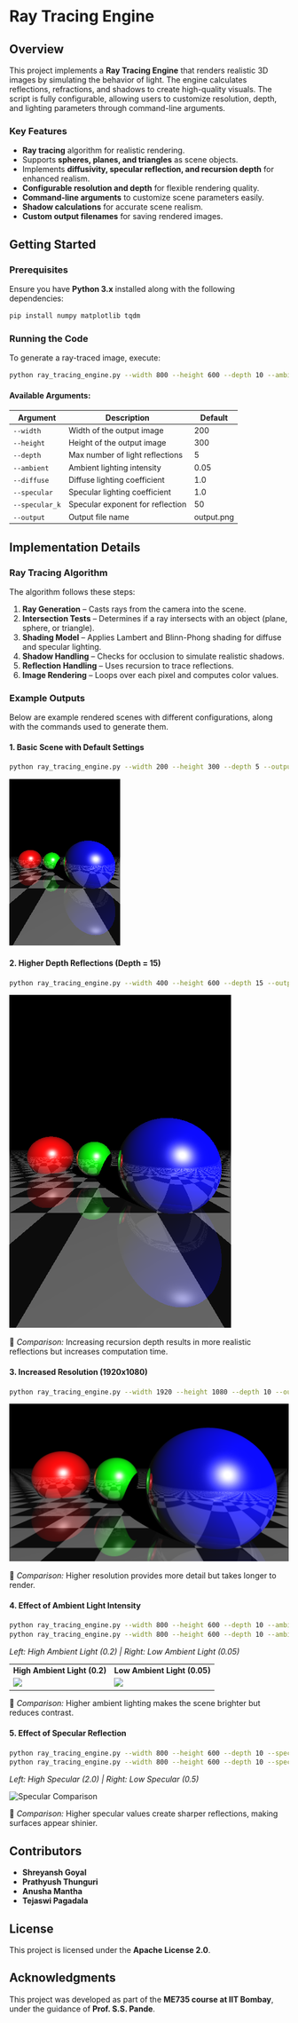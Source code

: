 # Ray Tracing Engine

## Overview
This project implements a **Ray Tracing Engine** that renders realistic 3D images by simulating the behavior of light. The engine calculates reflections, refractions, and shadows to create high-quality visuals. The script is fully configurable, allowing users to customize resolution, depth, and lighting parameters through command-line arguments.

### Key Features
- **Ray tracing** algorithm for realistic rendering.
- Supports **spheres, planes, and triangles** as scene objects.
- Implements **diffusivity, specular reflection, and recursion depth** for enhanced realism.
- **Configurable resolution and depth** for flexible rendering quality.
- **Command-line arguments** to customize scene parameters easily.
- **Shadow calculations** for accurate scene realism.
- **Custom output filenames** for saving rendered images.

## Getting Started

### Prerequisites
Ensure you have **Python 3.x** installed along with the following dependencies:

```bash
pip install numpy matplotlib tqdm
```

### Running the Code
To generate a ray-traced image, execute:

```bash
python ray_tracing_engine.py --width 800 --height 600 --depth 10 --ambient 0.1 --diffuse 0.8 --specular 1.2 --specular_k 100 --output my_render.png
```

#### Available Arguments:
| Argument        | Description                                    | Default |
|--------------- |--------------------------------|---------|
| `--width`      | Width of the output image      | 200     |
| `--height`     | Height of the output image     | 300     |
| `--depth`      | Max number of light reflections | 5       |
| `--ambient`    | Ambient lighting intensity     | 0.05    |
| `--diffuse`    | Diffuse lighting coefficient   | 1.0     |
| `--specular`   | Specular lighting coefficient  | 1.0     |
| `--specular_k` | Specular exponent for reflection | 50      |
| `--output`     | Output file name               | output.png |

## Implementation Details

### Ray Tracing Algorithm
The algorithm follows these steps:
1. **Ray Generation** – Casts rays from the camera into the scene.
2. **Intersection Tests** – Determines if a ray intersects with an object (plane, sphere, or triangle).
3. **Shading Model** – Applies Lambert and Blinn-Phong shading for diffuse and specular lighting.
4. **Shadow Handling** – Checks for occlusion to simulate realistic shadows.
5. **Reflection Handling** – Uses recursion to trace reflections.
6. **Image Rendering** – Loops over each pixel and computes color values.

### Example Outputs
Below are example rendered scenes with different configurations, along with the commands used to generate them.

#### **1. Basic Scene with Default Settings**
```bash
python ray_tracing_engine.py --width 200 --height 300 --depth 5 --output basic_scene.png
```
![Basic Scene](src/output/basic_scene.png)

#### **2. Higher Depth Reflections (Depth = 15)**
```bash
python ray_tracing_engine.py --width 400 --height 600 --depth 15 --output depth15_scene.png
```
![Depth 15 Scene](src/output/depth15_scene.png)

🔹 *Comparison:* Increasing recursion depth results in more realistic reflections but increases computation time.

#### **3. Increased Resolution (1920x1080)**
```bash
python ray_tracing_engine.py --width 1920 --height 1080 --depth 10 --output high_res_scene.png
```
![High Res Scene](src/output/high_res_scene.png)

🔹 *Comparison:* Higher resolution provides more detail but takes longer to render.

#### **4. Effect of Ambient Light Intensity**
```bash
python ray_tracing_engine.py --width 800 --height 600 --depth 10 --ambient 0.2 --output ambient_high.png
python ray_tracing_engine.py --width 800 --height 600 --depth 10 --ambient 0.05 --output ambient_low.png
```
*Left: High Ambient Light (0.2) | Right: Low Ambient Light (0.05)*
<table>
  <tr>
    <td align="center"><b>High Ambient Light (0.2)</b></td>
    <td align="center"><b>Low Ambient Light (0.05)</b></td>
  </tr>
  <tr>
    <td><img src="src/outputs/ambient_high.png" width="400"></td>
    <td><img src="src/outputs/ambient_low.png" width="400"></td>
  </tr>
</table>

🔹 *Comparison:* Higher ambient lighting makes the scene brighter but reduces contrast.

#### **5. Effect of Specular Reflection**
```bash
python ray_tracing_engine.py --width 800 --height 600 --depth 10 --specular 2.0 --output specular_high.png
python ray_tracing_engine.py --width 800 --height 600 --depth 10 --specular 0.5 --output specular_low.png
```
*Left: High Specular (2.0) | Right: Low Specular (0.5)*

![Specular Comparison](path_to_specular_comparison.png)

🔹 *Comparison:* Higher specular values create sharper reflections, making surfaces appear shinier.
## Contributors
- **Shreyansh Goyal**
- **Prathyush Thunguri**
- **Anusha Mantha**
- **Tejaswi Pagadala**

## License
This project is licensed under the **Apache License 2.0**.

## Acknowledgments
This project was developed as part of the **ME735 course at IIT Bombay**, under the guidance of **Prof. S.S. Pande**.
